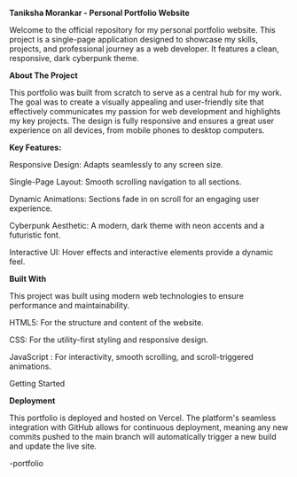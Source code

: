 **Taniksha Morankar - Personal Portfolio Website**

Welcome to the official repository for my personal portfolio website. This project is a single-page application designed to showcase my skills, projects, and professional journey as a web developer. It features a clean, responsive, dark cyberpunk theme.

**About The Project**

This portfolio was built from scratch to serve as a central hub for my work. The goal was to create a visually appealing and user-friendly site that effectively communicates my passion for web development and highlights my key projects. The design is fully responsive and ensures a great user experience on all devices, from mobile phones to desktop computers.

**Key Features:**

Responsive Design: Adapts seamlessly to any screen size.

Single-Page Layout: Smooth scrolling navigation to all sections.

Dynamic Animations: Sections fade in on scroll for an engaging user experience.

Cyberpunk Aesthetic: A modern, dark theme with neon accents and a futuristic font.

Interactive UI: Hover effects and interactive elements provide a dynamic feel.

**Built With**

This project was built using modern web technologies to ensure performance and maintainability.

HTML5: For the structure and content of the website.

CSS: For the utility-first styling and responsive design.

JavaScript : For interactivity, smooth scrolling, and scroll-triggered animations.

Getting Started


**Deployment**

This portfolio is deployed and hosted on Vercel. The platform's seamless integration with GitHub allows for continuous deployment, meaning any new commits pushed to the main branch will automatically trigger a new build and update the live site.

-portfolio <!-- Replace with your repo link if different -->
